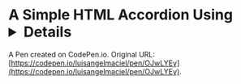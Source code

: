 # A Simple HTML Accordion Using <details>

A Pen created on CodePen.io. Original URL: [https://codepen.io/luisangelmaciel/pen/OJwLYEy](https://codepen.io/luisangelmaciel/pen/OJwLYEy).

